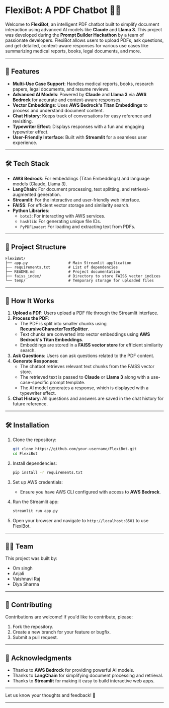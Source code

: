 # FlexiBot: A PDF Chatbot 🤖📄  

Welcome to **FlexiBot**, an intelligent PDF chatbot built to simplify document interaction using advanced AI models like **Claude** and **Llama 3**. This project was developed during the **Prompt Builder Hackathon** by a team of passionate developers. FlexiBot allows users to upload PDFs, ask questions, and get detailed, context-aware responses for various use cases like summarizing medical reports, books, legal documents, and more.  

---

## 🚀 Features  

- **Multi-Use Case Support**: Handles medical reports, books, research papers, legal documents, and resume reviews.  
- **Advanced AI Models**: Powered by **Claude** and **Llama 3** via **AWS Bedrock** for accurate and context-aware responses.  
- **Vector Embeddings**: Uses **AWS Bedrock's Titan Embeddings** to process and understand document content.  
- **Chat History**: Keeps track of conversations for easy reference and revisiting.  
- **Typewriter Effect**: Displays responses with a fun and engaging typewriter effect.  
- **User-Friendly Interface**: Built with **Streamlit** for a seamless user experience.  

---

## 🛠️ Tech Stack  

- **AWS Bedrock**: For embeddings (Titan Embeddings) and language models (Claude, Llama 3).  
- **LangChain**: For document processing, text splitting, and retrieval-augmented generation.  
- **Streamlit**: For the interactive and user-friendly web interface.  
- **FAISS**: For efficient vector storage and similarity search.  
- **Python Libraries**:  
  - `boto3`: For interacting with AWS services.  
  - `hashlib`: For generating unique file IDs.  
  - `PyPDFLoader`: For loading and extracting text from PDFs.  

---

## 📂 Project Structure  

```
FlexiBot/  
├── app.py                  # Main Streamlit application  
├── requirements.txt        # List of dependencies  
├── README.md               # Project documentation  
├── faiss_index/            # Directory to store FAISS vector indices  
└── temp/                   # Temporary storage for uploaded files  
```

---

## 🚀 How It Works  

1. **Upload a PDF**: Users upload a PDF file through the Streamlit interface.  
2. **Process the PDF**:  
   - The PDF is split into smaller chunks using **RecursiveCharacterTextSplitter**.  
   - Text chunks are converted into vector embeddings using **AWS Bedrock's Titan Embeddings**.  
   - Embeddings are stored in a **FAISS vector store** for efficient similarity search.  
3. **Ask Questions**: Users can ask questions related to the PDF content.  
4. **Generate Responses**:  
   - The chatbot retrieves relevant text chunks from the FAISS vector store.  
   - The retrieved text is passed to **Claude** or **Llama 3** along with a use-case-specific prompt template.  
   - The AI model generates a response, which is displayed with a typewriter effect.  
5. **Chat History**: All questions and answers are saved in the chat history for future reference.  

---

## 🛠️ Installation  

1. Clone the repository:  
   ```bash  
   git clone https://github.com/your-username/FlexiBot.git  
   cd FlexiBot  
   ```  

2. Install dependencies:  
   ```bash  
   pip install -r requirements.txt  
   ```  

3. Set up AWS credentials:  
   - Ensure you have AWS CLI configured with access to **AWS Bedrock**.  

4. Run the Streamlit app:  
   ```bash  
   streamlit run app.py  
   ```  

5. Open your browser and navigate to `http://localhost:8501` to use FlexiBot.  

---

## 🧑‍💻 Team  

This project was built by:  
- Om singh
- Anjali  
- Vaishnavi Raj  
- Diya Sharma  

---

 

## 🤝 Contributing  

Contributions are welcome! If you'd like to contribute, please:  
1. Fork the repository.  
2. Create a new branch for your feature or bugfix.  
3. Submit a pull request.  

---

## 🙏 Acknowledgments  

- Thanks to **AWS Bedrock** for providing powerful AI models.  
- Thanks to **LangChain** for simplifying document processing and retrieval.  
- Thanks to **Streamlit** for making it easy to build interactive web apps.  

---

Let us know your thoughts and feedback! 🚀  

---
